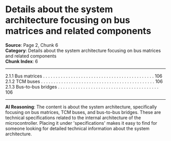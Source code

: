 # Details about the system architecture focusing on bus matrices and related components

**Source**: Page 2, Chunk 6  
**Category**: Details about the system architecture focusing on bus matrices and related components  
**Chunk Index**: 6

---

2.1.1 Bus matrices . . . . . . . . . . . . . . . . . . . . . . . . . . . . . . . . . . . . . . . . . . . . 106
2.1.2 TCM buses . . . . . . . . . . . . . . . . . . . . . . . . . . . . . . . . . . . . . . . . . . . . . 106
2.1.3 Bus-to-bus bridges . . . . . . . . . . . . . . . . . . . . . . . . . . . . . . . . . . . . . . . . 106

---

**AI Reasoning**: The content is about the system architecture, specifically focusing on bus matrices, TCM buses, and bus-to-bus bridges. These are technical specifications related to the internal architecture of the microcontroller. Placing it under 'specifications' makes it easy to find for someone looking for detailed technical information about the system architecture.
